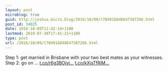 ```yaml
---
layout: post
microblog: true
guid: http://joshua.micro.blog/2016/10/09/t784916848647307266.html
post_id: 34825
date: 2016-10-09T11:42:14+1100
lastmod: 2019-07-30T17:41:21+1100
type: post
url: /2016/10/09/t784916848647307266.html
---
```

Step 1: get married in Brisbane with your two best mates as your witnesses. Step 2: go on … [t.co/r6g3BOjyi...](https://t.co/r6g3BOjyi8) [t.co/kXjsTfRiM...](https://t.co/kXjsTfRiMI)
